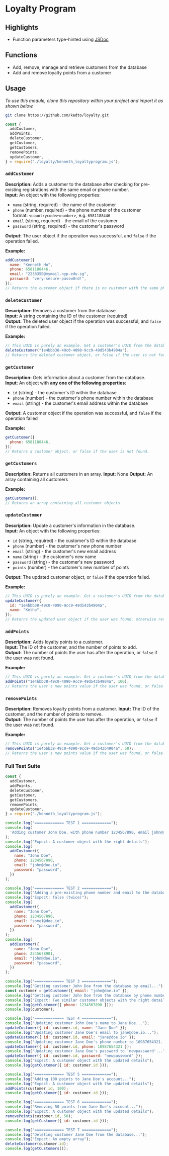 # Loyalty Program

## Highlights

- Function parameters type-hinted using [JSDoc](https://jsdoc.app/)

## Functions

- Add, remove, manage and retrieve customers from the database
- Add and remove loyalty points from a customer

## Usage

_To use this module, clone this repository within your project and import it as shown below._

```bash
git clone https://github.com/kedto/loyalty.git
```

```js
const {
  addCustomer,
  addPoints,
  deleteCustomer,
  getCustomer,
  getCustomers,
  removePoints,
  updateCustomer,
} = require("./loyalty/kenneth_loyaltyprogram.js");
```

### `addCustomer`

**Description:** Adds a customer to the database after checking for pre-existing registrations with the same email or phone number.  
**Input:** An object with the following properties:

- `name` (string, required) - the name of the customer
- `phone` (number, required) - the phone number of the customer  
  format: `<countrycode><number>`, e.g. `6581188446`
- `email` (string, required) - the email of the customer
- `password` (string, required) - the customer's password

**Output:** The user object if the operation was successful, and `false` if the operation failed.

**Example:**

```js
addCustomer({
  name: "Kenneth Ho",
  phone: 6581188446,
  email: "223835E@mymail.nyp.edu.sg",
  password: "very-secure-passw0rd!",
});
// Returns the customer object if there is no customer with the same phone number or email in the database, otherwise returns false. Customer IDs are random UUIDv4s.
```

### `deleteCustomer`

**Description:** Removes a customer from the database  
**Input:** A string containing the ID of the customer (required)  
**Output:** The deleted user object if the operation was successful, and `false` if the operation failed.

**Example:**

```js
// This UUID is purely an example. Get a customer's UUID from the database.
deleteCustomer("1e4bbb38-49c0-4090-9cc9-49d543b4904a");
// Returns the deleted customer object, or false if the user is not found.
```

### `getCustomer`

**Description:** Gets information about a customer from the database.  
**Input:** An object with **any one of the following properties**:

- `id` (string) - the customer's ID within the database
- `phone` (number) - the customer's phone number within the database
- `email` (string) - the customer's email address within the database

**Output:** A customer object if the operation was successful, and `false` if the operation failed

**Example:**

```js
getCustomer({
  phone: 6581188446,
});
// Returns a customer object, or false if the user is not found.
```

### `getCustomers`

**Description:** Returns all customers in an array.
**Input:** None
**Output:** An array containing all customers

**Example:**

```js
getCustomers();
// Returns an array containing all customer objects.
```

### `updateCustomer`

**Description:** Update a customer's information in the database.  
**Input:** An object with the following properties:

- `id` (string, required) - the customer's ID within the database
- `phone` (number) - the customer's new phone number
- `email` (string) - the customer's new email address
- `name` (string) - the customer's new name
- `password` (string) - the customer's new password
- `points` (number) - the customer's new number of points

**Output:** The updated customer object, or `false` if the operation failed.

**Example:**

```js
// This UUID is purely an example. Get a customer's UUID from the database.
updateCustomer({
  id: "1e4bbb38-49c0-4090-9cc9-49d543b4904a",
  name: "Ketho",
});
// Returns the updated user object if the user was found, otherwise returns false.
```

### `addPoints`

**Description:** Adds loyalty points to a customer.  
**Input:** The ID of the customer, and the number of points to add.  
**Output:** The number of points the user has after the operation, or `false` if the user was not found.

**Example:**

```js
// This UUID is purely an example. Get a customer's UUID from the database.
addPoints("1e4bbb38-49c0-4090-9cc9-49d543b4904a", 100);
// Returns the user's new points value if the user was found, or false if the user was not found.
```

### `removePoints`

**Description:** Removes loyalty points from a customer.
**Input:** The ID of the customer, and the number of points to remove.  
**Output:** The number of points the user has after the operation, or `false` if the user was not found.

**Example:**

```js
// This UUID is purely an example. Get a customer's UUID from the database.
removePoints("1e4bbb38-49c0-4090-9cc9-49d543b4904a", 50);
// Returns the user's new points value if the user was found, or false if the user was not found.
```

### Full Test Suite

```js
const {
  addCustomer,
  addPoints,
  deleteCustomer,
  getCustomer,
  getCustomers,
  removePoints,
  updateCustomer,
} = require("./kenneth_loyaltyprogram.js");

console.log("============= TEST 1 =============");
console.log(
  'Adding customer John Doe, with phone number 1234567890, email john@doe.io and password "password"...'
);
console.log("Expect: A customer object with the right details");
console.log(
  addCustomer({
    name: "John Doe",
    phone: 1234567890,
    email: "john@doe.io",
    password: "password",
  })
);

console.log("============= TEST 2 =============");
console.log("Adding a pre-existing phone number and email to the database...");
console.log("Expect: false (twice)");
console.log(
  addCustomer({
    name: "John Doe",
    phone: 1234567890,
    email: "some1@doe.io",
    password: "password",
  })
);
console.log(
  addCustomer({
    name: "John Doe",
    phone: 2345678901,
    email: "john@doe.io",
    password: "password",
  })
);

console.log("============= TEST 3 =============");
console.log("Getting customer John Doe from the database by email...");
const customer = getCustomer({ email: "john@doe.io" });
console.log("Getting customer John Doe from the database by phone number...");
console.log("Expect: Two similar customer objects with the right details");
console.log(getCustomer({ phone: 1234567890 }));
console.log(customer);

console.log("============= TEST 4 =============");
console.log("Updating customer John Doe's name to Jane Doe...");
updateCustomer({ id: customer.id, name: "Jane Doe" });
console.log("Updating customer Jane Doe's email to jane@doe.io...");
updateCustomer({ id: customer.id, email: "jane@doe.io" });
console.log("Updating customer Jane Doe's phone number to 10987654321...");
updateCustomer({ id: customer.id, phone: 10987654321 });
console.log("Updating customer Jane Doe's password to 'newpassword'...");
updateCustomer({ id: customer.id, password: "newpassword" });
console.log("Expect: A customer object with the updated details");
console.log(getCustomer({ id: customer.id }));

console.log("============= TEST 5 =============");
console.log("Adding 100 points to Jane Doe's account...");
console.log("Expect: A customer object with the updated details");
addPoints(customer.id, 100);
console.log(getCustomer({ id: customer.id }));

console.log("============= TEST 6 =============");
console.log("Removing 50 points from Jane Doe's account...");
console.log("Expect: A customer object with the updated details");
removePoints(customer.id, 50);
console.log(getCustomer({ id: customer.id }));

console.log("============= TEST 7 =============");
console.log("Deleting customer Jane Doe from the database...");
console.log("Expect: An empty array");
deleteCustomer(customer.id);
console.log(getCustomers());
```
